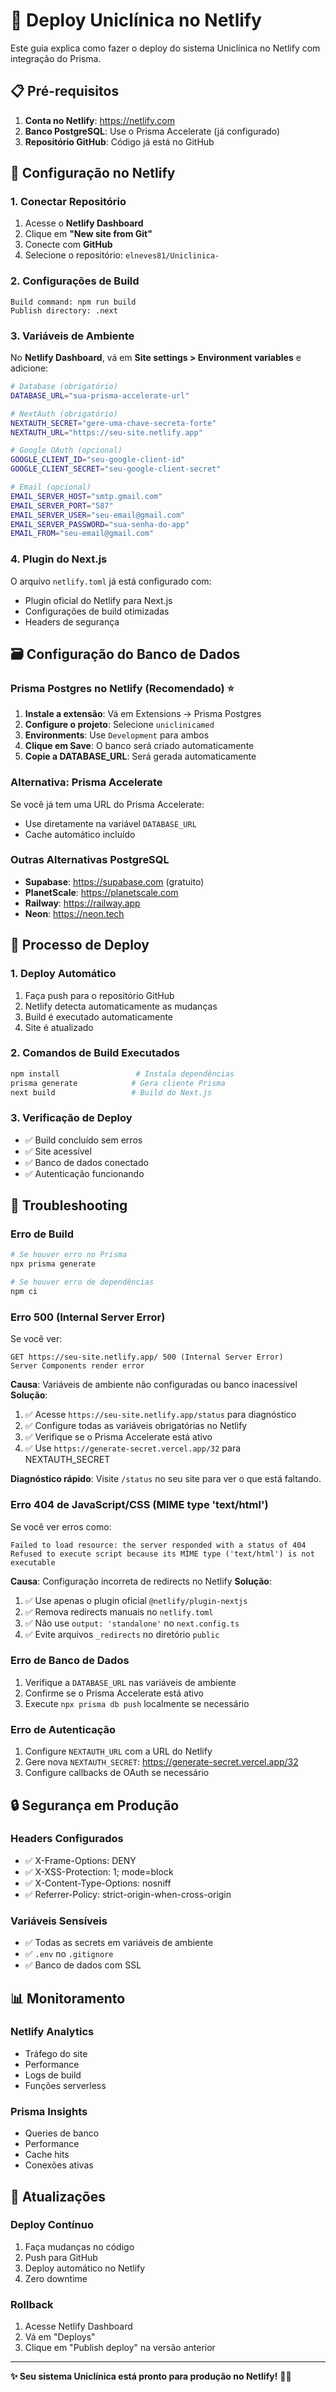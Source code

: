 # 🚀 Deploy Uniclínica no Netlify

Este guia explica como fazer o deploy do sistema Uniclínica no Netlify com integração do Prisma.

## 📋 Pré-requisitos

1. **Conta no Netlify**: https://netlify.com
2. **Banco PostgreSQL**: Use o Prisma Accelerate (já configurado)
3. **Repositório GitHub**: Código já está no GitHub

## 🔧 Configuração no Netlify

### 1. Conectar Repositório
1. Acesse o **Netlify Dashboard**
2. Clique em **"New site from Git"**
3. Conecte com **GitHub**
4. Selecione o repositório: `elneves81/Uniclinica-`

### 2. Configurações de Build
```
Build command: npm run build
Publish directory: .next
```

### 3. Variáveis de Ambiente
No **Netlify Dashboard**, vá em **Site settings > Environment variables** e adicione:

```bash
# Database (obrigatório)
DATABASE_URL="sua-prisma-accelerate-url"

# NextAuth (obrigatório)
NEXTAUTH_SECRET="gere-uma-chave-secreta-forte"
NEXTAUTH_URL="https://seu-site.netlify.app"

# Google OAuth (opcional)
GOOGLE_CLIENT_ID="seu-google-client-id"
GOOGLE_CLIENT_SECRET="seu-google-client-secret"

# Email (opcional)
EMAIL_SERVER_HOST="smtp.gmail.com"
EMAIL_SERVER_PORT="587"
EMAIL_SERVER_USER="seu-email@gmail.com"
EMAIL_SERVER_PASSWORD="sua-senha-do-app"
EMAIL_FROM="seu-email@gmail.com"
```

### 4. Plugin do Next.js
O arquivo `netlify.toml` já está configurado com:
- Plugin oficial do Netlify para Next.js
- Configurações de build otimizadas
- Headers de segurança

## 🗃️ Configuração do Banco de Dados

### Prisma Postgres no Netlify (Recomendado) ⭐
1. **Instale a extensão**: Vá em Extensions → Prisma Postgres
2. **Configure o projeto**: Selecione `uniclinicamed`
3. **Environments**: Use `Development` para ambos
4. **Clique em Save**: O banco será criado automaticamente
5. **Copie a DATABASE_URL**: Será gerada automaticamente

### Alternativa: Prisma Accelerate
Se você já tem uma URL do Prisma Accelerate:
- Use diretamente na variável `DATABASE_URL`
- Cache automático incluído

### Outras Alternativas PostgreSQL
- **Supabase**: https://supabase.com (gratuito)
- **PlanetScale**: https://planetscale.com
- **Railway**: https://railway.app
- **Neon**: https://neon.tech

## 🚀 Processo de Deploy

### 1. Deploy Automático
1. Faça push para o repositório GitHub
2. Netlify detecta automaticamente as mudanças
3. Build é executado automaticamente
4. Site é atualizado

### 2. Comandos de Build Executados
```bash
npm install                 # Instala dependências
prisma generate            # Gera cliente Prisma
next build                 # Build do Next.js
```

### 3. Verificação de Deploy
- ✅ Build concluído sem erros
- ✅ Site acessível
- ✅ Banco de dados conectado
- ✅ Autenticação funcionando

## 🔧 Troubleshooting

### Erro de Build
```bash
# Se houver erro no Prisma
npx prisma generate

# Se houver erro de dependências
npm ci
```

### Erro 500 (Internal Server Error)
Se você ver:
```
GET https://seu-site.netlify.app/ 500 (Internal Server Error)
Server Components render error
```

**Causa**: Variáveis de ambiente não configuradas ou banco inacessível
**Solução**:
1. ✅ Acesse `https://seu-site.netlify.app/status` para diagnóstico
2. ✅ Configure todas as variáveis obrigatórias no Netlify
3. ✅ Verifique se o Prisma Accelerate está ativo
4. ✅ Use `https://generate-secret.vercel.app/32` para NEXTAUTH_SECRET

**Diagnóstico rápido**: Visite `/status` no seu site para ver o que está faltando.

### Erro 404 de JavaScript/CSS (MIME type 'text/html')
Se você ver erros como:
```
Failed to load resource: the server responded with a status of 404
Refused to execute script because its MIME type ('text/html') is not executable
```

**Causa**: Configuração incorreta de redirects no Netlify
**Solução**: 
1. ✅ Use apenas o plugin oficial `@netlify/plugin-nextjs`
2. ✅ Remova redirects manuais no `netlify.toml`
3. ✅ Não use `output: 'standalone'` no `next.config.ts`
4. ✅ Evite arquivos `_redirects` no diretório `public`

### Erro de Banco de Dados
1. Verifique a `DATABASE_URL` nas variáveis de ambiente
2. Confirme se o Prisma Accelerate está ativo
3. Execute `npx prisma db push` localmente se necessário

### Erro de Autenticação
1. Configure `NEXTAUTH_URL` com a URL do Netlify
2. Gere nova `NEXTAUTH_SECRET`: https://generate-secret.vercel.app/32
3. Configure callbacks de OAuth se necessário

## 🔒 Segurança em Produção

### Headers Configurados
- ✅ X-Frame-Options: DENY
- ✅ X-XSS-Protection: 1; mode=block
- ✅ X-Content-Type-Options: nosniff
- ✅ Referrer-Policy: strict-origin-when-cross-origin

### Variáveis Sensíveis
- ✅ Todas as secrets em variáveis de ambiente
- ✅ `.env` no `.gitignore`
- ✅ Banco de dados com SSL

## 📊 Monitoramento

### Netlify Analytics
- Tráfego do site
- Performance
- Logs de build
- Funções serverless

### Prisma Insights
- Queries de banco
- Performance
- Cache hits
- Conexões ativas

## 🔄 Atualizações

### Deploy Contínuo
1. Faça mudanças no código
2. Push para GitHub
3. Deploy automático no Netlify
4. Zero downtime

### Rollback
1. Acesse Netlify Dashboard
2. Vá em "Deploys"
3. Clique em "Publish deploy" na versão anterior

---

**✨ Seu sistema Uniclínica está pronto para produção no Netlify!** 🏥🚀
